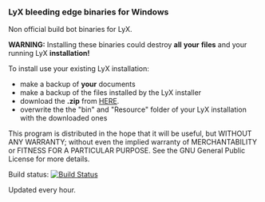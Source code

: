 ### LyX bleeding edge binaries for Windows

Non official build bot binaries for LyX.


**WARNING:** Installing these binaries could destroy **all** **your** **files** and your running LyX **installation!**

To install use your existing LyX installation:
- make a backup of **your** documents
- make a backup of the files installed by the LyX installer
- download the **.zip** from [HERE](http://syntheticpp.github.io/LyX-bleeding-edge).
- overwrite the the "bin" and "Resource" folder of your LyX installation with the downloaded ones

This program is distributed in the hope that it will be useful,
but WITHOUT ANY WARRANTY; without even the implied warranty of
MERCHANTABILITY or FITNESS FOR A PARTICULAR PURPOSE.  See the
GNU General Public License for more details.

Build status: [![Build Status](https://travis-ci.org/syntheticpp/lyx.svg?branch=bleeding-edge-2.1.x)](https://travis-ci.org/syntheticpp/lyx)
              

Updated every hour.

